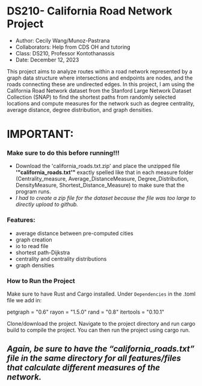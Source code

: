 # DS210- California Road Network Project

- Author: Cecily Wang/Munoz-Pastrana 
- Collaborators: Help from CDS OH and tutoring
- Class: DS210, Professor Kontothanassis
- Date: December 12, 2023


This project aims to analyze routes within a road network represented by a graph data structure where intersections and endpoints are nodes, and the roads connecting these are undirected edges. In this project, I am using the California Road Network dataset from the Stanford Large Network Dataset Collection (SNAP) to find the shortest paths from randomly selected locations and compute measures for the network such as degree centrality, average distance, degree distribution, and graph densities. 

# IMPORTANT:
### Make sure to do this before running!!!
- Download the 'california_roads.txt.zip' and place the unzipped file  <b> '"california_roads.txt'"</b>  exactly spelled like that in each measure folder (Centrality_measure, Average_DistanceMeasure, Degree_Distribution, DensityMeasure, Shortest_Distance_Measure) to make sure that the program runs.
- *I had to create a zip file for the dataset because the file was too large to directly upload to github.*
 
### Features: 
- average distance between pre-computed cities
- graph creation
- io to read file
- shortest path-Dijkstra
- centrality and centrality distributions
- graph densities
  
### How to Run the Project
Make sure to have Rust and Cargo installed.
Under `Dependencies` in the .toml file we add in: 

petgraph = "0.6"
rayon = "1.5.0"
rand = "0.8"
itertools = "0.10.1"

Clone/download the project.
Navigate to the project directory and run cargo build to compile the project.
You can then run the project using cargo run.
## *Again, be sure to have the “california_roads.txt” file in the same directory for all features/files that calculate different measures of the network.* 

